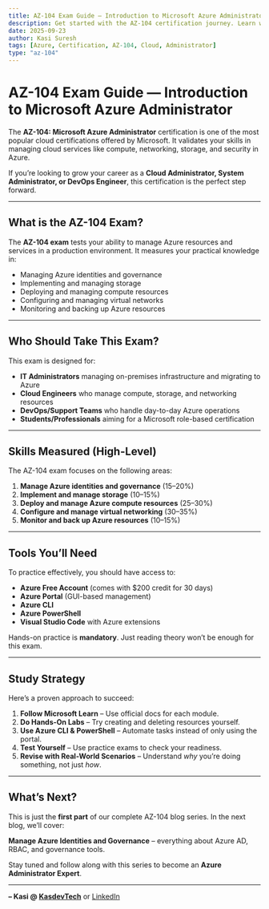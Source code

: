 ```yaml
---
title: AZ-104 Exam Guide — Introduction to Microsoft Azure Administrator
description: Get started with the AZ-104 certification journey. Learn what the exam covers, who should take it, study strategies, and tools required to pass confidently.
date: 2025-09-23
author: Kasi Suresh
tags: [Azure, Certification, AZ-104, Cloud, Administrator]
type: "az-104"
---
```


# AZ-104 Exam Guide — Introduction to Microsoft Azure Administrator

The **AZ-104: Microsoft Azure Administrator** certification is one of the most popular cloud certifications offered by Microsoft. It validates your skills in managing cloud services like compute, networking, storage, and security in Azure.  

If you’re looking to grow your career as a **Cloud Administrator, System Administrator, or DevOps Engineer**, this certification is the perfect step forward.

---

##  What is the AZ-104 Exam?

The **AZ-104 exam** tests your ability to manage Azure resources and services in a production environment. It measures your practical knowledge in:  

- Managing Azure identities and governance  
- Implementing and managing storage  
- Deploying and managing compute resources  
- Configuring and managing virtual networks  
- Monitoring and backing up Azure resources  

---

##  Who Should Take This Exam?

This exam is designed for:  

- **IT Administrators** managing on-premises infrastructure and migrating to Azure  
- **Cloud Engineers** who manage compute, storage, and networking resources  
- **DevOps/Support Teams** who handle day-to-day Azure operations  
- **Students/Professionals** aiming for a Microsoft role-based certification  

---

##  Skills Measured (High-Level)

The AZ-104 exam focuses on the following areas:  

1. **Manage Azure identities and governance** (15–20%)  
2. **Implement and manage storage** (10–15%)  
3. **Deploy and manage Azure compute resources** (25–30%)  
4. **Configure and manage virtual networking** (30–35%)  
5. **Monitor and back up Azure resources** (10–15%)  

---

## Tools You’ll Need

To practice effectively, you should have access to:  

- **Azure Free Account** (comes with $200 credit for 30 days)  
- **Azure Portal** (GUI-based management)  
- **Azure CLI**  
- **Azure PowerShell**  
- **Visual Studio Code** with Azure extensions  

Hands-on practice is **mandatory**. Just reading theory won’t be enough for this exam.  

---

##  Study Strategy

Here’s a proven approach to succeed:  

1. **Follow Microsoft Learn** – Use official docs for each module.  
2. **Do Hands-On Labs** – Try creating and deleting resources yourself.  
3. **Use Azure CLI & PowerShell** – Automate tasks instead of only using the portal.  
4. **Test Yourself** – Use practice exams to check your readiness.  
5. **Revise with Real-World Scenarios** – Understand *why* you’re doing something, not just *how*.  

---

##  What’s Next?

This is just the **first part** of our complete AZ-104 blog series. In the next blog, we’ll cover:  

 **Manage Azure Identities and Governance** – everything about Azure AD, RBAC, and governance tools.  

Stay tuned and follow along with this series to become an **Azure Administrator Expert**.  

---

**– Kasi @ [KasdevTech](https://kasdevtech.com)** or [LinkedIn](https://www.linkedin.com/in/kasi-suresh-992675177/)
